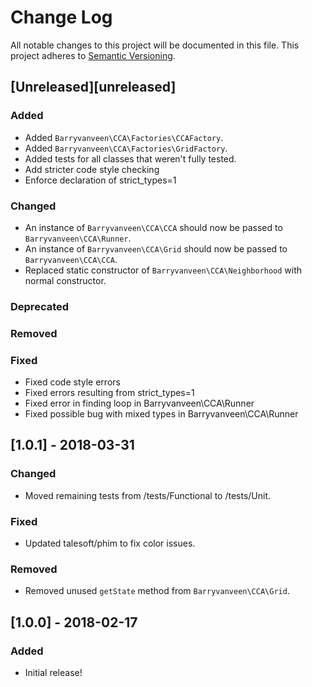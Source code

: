 # Change Log
All notable changes to this project will be documented in this file.
This project adheres to [Semantic Versioning](http://semver.org/).

## [Unreleased][unreleased]
### Added
- Added `Barryvanveen\CCA\Factories\CCAFactory`.
- Added `Barryvanveen\CCA\Factories\GridFactory`.
- Added tests for all classes that weren't fully tested.
- Add stricter code style checking
- Enforce declaration of strict_types=1
### Changed
- An instance of `Barryvanveen\CCA\CCA` should now be passed to `Barryvanveen\CCA\Runner`.
- An instance of `Barryvanveen\CCA\Grid` should now be passed to `Barryvanveen\CCA\CCA`.
- Replaced static constructor of `Barryvanveen\CCA\Neighborhood` with normal constructor.
### Deprecated
### Removed
### Fixed
- Fixed code style errors
- Fixed errors resulting from strict_types=1
- Fixed error in finding loop in Barryvanveen\CCA\Runner
- Fixed possible bug with mixed types in Barryvanveen\CCA\Runner

## [1.0.1] - 2018-03-31
### Changed
- Moved remaining tests from /tests/Functional to /tests/Unit.
### Fixed
- Updated talesoft/phim to fix color issues.
### Removed
- Removed unused `getState` method from `Barryvanveen\CCA\Grid`.

## [1.0.0] - 2018-02-17
### Added
- Initial release!
